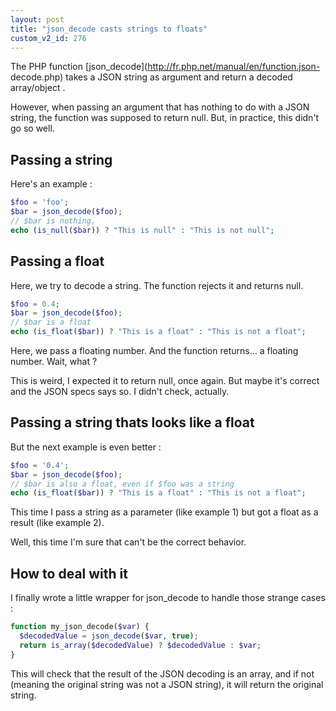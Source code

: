 ```yaml
---
layout: post
title: "json_decode casts strings to floats"
custom_v2_id: 276
---
```


The PHP function [json_decode](http://fr.php.net/manual/en/function.json-
decode.php) takes a JSON string as argument and return a decoded array/object
.

However, when passing an argument that has nothing to do with a JSON string,
the function was supposed to return null. But, in practice, this didn't go so
well.

## Passing a string

Here's an example :

    
```php
$foo = 'foo';  
$bar = json_decode($foo);  
// $bar is nothing,  
echo (is_null($bar)) ? "This is null" : "This is not null";
```
## Passing a float

Here, we try to decode a string. The function rejects it and returns null.

    
```php
$foo = 0.4;  
$bar = json_decode($foo);  
// $bar is a float  
echo (is_float($bar)) ? "This is a float" : "This is not a float";
```
Here, we pass a floating number. And the function returns... a floating
number. Wait, what ?

This is weird, I expected it to return null, once again. But maybe it's
correct and the JSON specs says so. I didn't check, actually.

## Passing a string thats looks like a float

But the next example is even better :

    
```php
$foo = '0.4';  
$bar = json_decode($foo);  
// $bar is also a float, even if $foo was a string  
echo (is_float($bar)) ? "This is a float" : "This is not a float";
```
This time I pass a string as a parameter (like example 1) but got a float as a
result (like example 2).

Well, this time I'm sure that can't be the correct behavior.

## How to deal with it

I finally wrote a little wrapper for json_decode to handle those strange cases
:

    
```php
function my_json_decode($var) {  
  $decodedValue = json_decode($var, true);  
  return is_array($decodedValue) ? $decodedValue : $var;  
}
```
This will check that the result of the JSON decoding is an array, and if not
(meaning the original string was not a JSON string), it will return the
original string.

